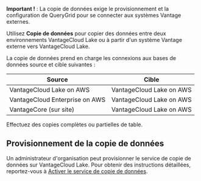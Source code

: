 **Important !** : La copie de données exige le provisionnement et la configuration de QueryGrid pour se connecter aux systèmes Vantage externes.

Utilisez **Copie de données** pour copier des données entre deux environnements VantageCloud Lake ou à partir d'un système Vantage externe vers VantageCloud Lake.

La copie de données prend en charge les connexions aux bases de données source et cible suivantes :

| Source                         | Cible                    |
|--------------------------------|--------------------------|
| VantageCloud Lake on AWS       | VantageCloud Lake on AWS |
| VantageCloud Enterprise on AWS | VantageCloud Lake on AWS |
| VantageCore (sur site)         | VantageCloud Lake on AWS |

Effectuez des copies complètes ou partielles de table.

Provisionnement de la copie de données
--------------------------------------

Un administrateur d'organisation peut provisionner le service de copie de données sur VantageCloud Lake. Pour obtenir des instructions détaillées, reportez-vous à [Activer le service de copie de données](https://docs.teradata.com/access/sources/dita/topic?dita:topicPath=zmv1694773546514.dita&utm_source=console&utm_medium=iph).

